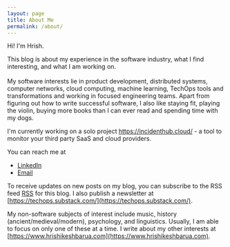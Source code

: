 ```yaml
---
layout: page
title: About Me
permalink: /about/
---
```


Hi! I'm Hrish. 

This blog is about my experience in the software industry, what I find interesting, and what I am working on. <br><br>
My software interests lie in product development, distributed systems, computer networks, cloud computing, machine learning, 
TechOps tools and transformations and working in focused engineering teams. Apart from figuring out how to write successful software, 
I also like staying fit, playing the violin, buying more books than I can ever read and spending time with my dogs. <br>

I'm currently working on a solo project https://incidenthub.cloud/ - a tool to monitor your third party SaaS and cloud providers.

You can reach me at
- [LinkedIn](https://www.linkedin.com/in/hrishikeshbarua/)
- [Email](mailto:talonx@gmail.com)

To receive updates on new posts on my blog, you can subscribe to the RSS feed [RSS](https://feeds.feedburner.com/deepinspace/tech) for this blog. 
I also publish a newsletter at [https://techops.substack.com/](https://techops.substack.com/).

My non-software subjects of interest include music, history (ancient/medieval/modern), psychology, and linguistics.
Usually, I am able to focus on only one of these at a time. I write about my other interests at [https://www.hrishikeshbarua.com](https://www.hrishikeshbarua.com). 
<br>
